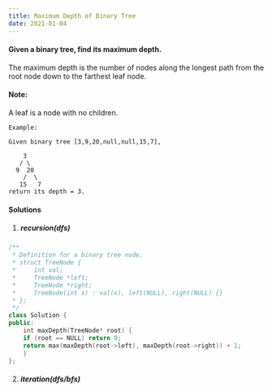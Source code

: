 ```yaml
---
title: Maximum Depth of Binary Tree
date: 2021-01-04
---
```

#### Given a binary tree, find its maximum depth.

The maximum depth is the number of nodes along the longest path from the root node down to the farthest leaf node.

#### Note: 
A leaf is a node with no children.

```
Example:

Given binary tree [3,9,20,null,null,15,7],

    3
   / \
  9  20
    /  \
   15   7
return its depth = 3.
```

#### Solutions

1. ##### recursion(dfs)

```cpp
/**
 * Definition for a binary tree node.
 * struct TreeNode {
 *     int val;
 *     TreeNode *left;
 *     TreeNode *right;
 *     TreeNode(int x) : val(x), left(NULL), right(NULL) {}
 * };
 */
class Solution {
public:
    int maxDepth(TreeNode* root) {
    if (root == NULL) return 0;
    return max(maxDepth(root->left), maxDepth(root->right)) + 1;
    }
};
```

2. ##### iteration(dfs/bfs)